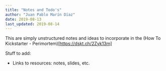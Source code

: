 ```yaml
---
title: "Notes and Todo's"
author: "Juan Pablo Marín Díaz"
date: 2019-08-13
last_updated: 2019-08-14
---
```



This are simply unstructured notes and ideas to incorporate in the (How To Kickstarter - Perimortem)[https://dskt.ch/2Zyk13m]

Stuff to add:

- Links to resources: notes, slides, etc.

